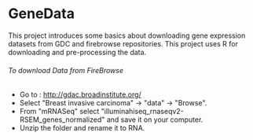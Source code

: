# GeneData
This project introduces some basics about downloading gene expression datasets from GDC and firebrowse repositories. This project uses R for downloading and pre-processing the data.
 ###### To download Data from FireBrowse
-  Go to : http://gdac.broadinstitute.org/ 
-  Select "Breast invasive carcinoma" -> "data" -> "Browse".
-  From "mRNASeq" select "illuminahiseq_rnaseqv2-RSEM_genes_normalized" and save it on your computer.
-  Unzip the folder and rename it to RNA.
